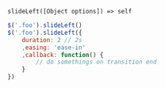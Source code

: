     slideLeft([Object options]) => self

~~~js
$('.foo').slideLeft()
$('.foo').slideLeft({
    duration: 2 // 2s
    ,easing: 'ease-in'
    ,callback: function() {
        // do somethings on transition end
    }
})
~~~